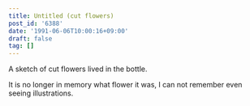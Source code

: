 ```yaml
---
title: Untitled (cut flowers)
post_id: '6388'
date: '1991-06-06T10:00:16+09:00'
draft: false
tag: []
---
```


A sketch of cut flowers lived in the bottle.

It is no longer in memory what flower it was, I can not remember even seeing illustrations.